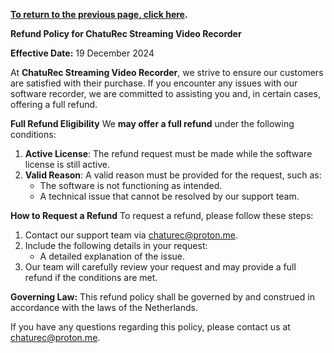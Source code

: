 **[To return to the previous page, click here](https://github.com/chaturec/chaturbate-recorder-and-downloader/).**

**Refund Policy for ChatuRec Streaming Video Recorder**

**Effective Date:** 19 December 2024

At **ChatuRec Streaming Video Recorder**, we strive to ensure our customers are satisfied with their purchase. If you encounter any issues with our software recorder, we are committed to assisting you and, in certain cases, offering a full refund.  

**Full Refund Eligibility**
We **may offer a full refund** under the following conditions:  

1. **Active License**: The refund request must be made while the software license is still active.  
2. **Valid Reason**: A valid reason must be provided for the request, such as:  
   - The software is not functioning as intended.  
   - A technical issue that cannot be resolved by our support team.  

**How to Request a Refund**
To request a refund, please follow these steps:  

1. Contact our support team via chaturec@proton.me.  
2. Include the following details in your request:  
   - A detailed explanation of the issue.  
3. Our team will carefully review your request and may provide a full refund if the conditions are met.  

**Governing Law:** This refund policy shall be governed by and construed in accordance with the laws of the Netherlands.

If you have any questions regarding this policy, please contact us at chaturec@proton.me.


